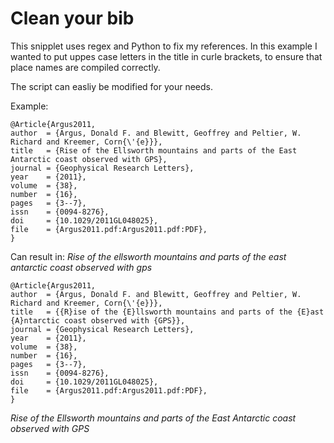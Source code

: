# Clean your bib

This snipplet uses regex and Python to fix my references. In this example I wanted to put uppes case letters in the title in curle brackets, to ensure that place names are compiled correctly. 

The script can easliy be modified for your needs. 

Example: 

    @Article{Argus2011,
    author  = {Argus, Donald F. and Blewitt, Geoffrey and Peltier, W. Richard and Kreemer, Corn{\'{e}}},
    title   = {Rise of the Ellsworth mountains and parts of the East Antarctic coast observed with GPS},
    journal = {Geophysical Research Letters},
    year    = {2011},
    volume  = {38},
    number  = {16},
    pages   = {3--7},
    issn    = {0094-8276},
    doi     = {10.1029/2011GL048025},
    file    = {Argus2011.pdf:Argus2011.pdf:PDF},
    }

 Can result in: 
*Rise of the ellsworth mountains and parts of the east antarctic coast observed with gps*



    @Article{Argus2011,
    author  = {Argus, Donald F. and Blewitt, Geoffrey and Peltier, W. Richard and Kreemer, Corn{\'{e}}},
    title   = {{R}ise of the {E}llsworth mountains and parts of the {E}ast {A}ntarctic coast observed with {GPS}},
    journal = {Geophysical Research Letters},
    year    = {2011},
    volume  = {38},
    number  = {16},
    pages   = {3--7},
    issn    = {0094-8276},
    doi     = {10.1029/2011GL048025},
    file    = {Argus2011.pdf:Argus2011.pdf:PDF},
    }

*Rise of the Ellsworth mountains and parts of the East Antarctic coast observed with GPS*
